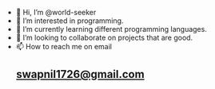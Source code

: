 - 👋 Hi, I’m @world-seeker 
- 👀 I’m interested in programming.
- 🌱 I’m currently learning different programming languages.
- 💞️ I’m looking to collaborate on projects that are good.
- 📫 How to reach me on email <h2>swapnil1726@gmail.com</h2>

<!---
world-seeker/world-seeker is a ✨ special ✨ repository because its `README.md` (this file) appears on your GitHub profile.
You can click the Preview link to take a look at your changes.
--->
